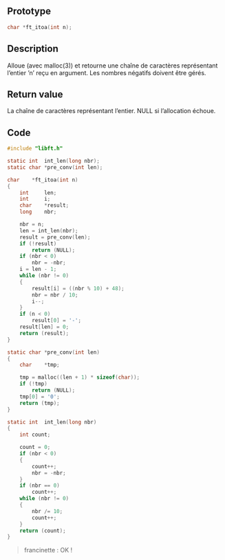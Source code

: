 ## Prototype

```c
char *ft_itoa(int n);
```

## Description

Alloue (avec malloc(3)) et retourne une chaîne
de caractères représentant l’entier ’n’ reçu en
argument. Les nombres négatifs doivent être gérés.

## Return value

La chaîne de caractères représentant l’entier.
NULL si l’allocation échoue.

## Code

```c
#include "libft.h"

static int	int_len(long nbr);
static char	*pre_conv(int len);

char	*ft_itoa(int n)
{
	int		len;
	int		i;
	char	*result;
	long	nbr;

	nbr = n;
	len = int_len(nbr);
	result = pre_conv(len);
	if (!result)
		return (NULL);
	if (nbr < 0)
		nbr = -nbr;
	i = len - 1;
	while (nbr != 0)
	{
		result[i] = ((nbr % 10) + 48);
		nbr = nbr / 10;
		i--;
	}
	if (n < 0)
		result[0] = '-';
	result[len] = 0;
	return (result);
}

static char	*pre_conv(int len)
{
	char	*tmp;

	tmp = malloc((len + 1) * sizeof(char));
	if (!tmp)
		return (NULL);
	tmp[0] = '0';
	return (tmp);
}

static int	int_len(long nbr)
{
	int	count;

	count = 0;
	if (nbr < 0)
	{
		count++;
		nbr = -nbr;
	}
	if (nbr == 0)
		count++;
	while (nbr != 0)
	{
		nbr /= 10;
		count++;
	}
	return (count);
}
```

> francinette : OK !